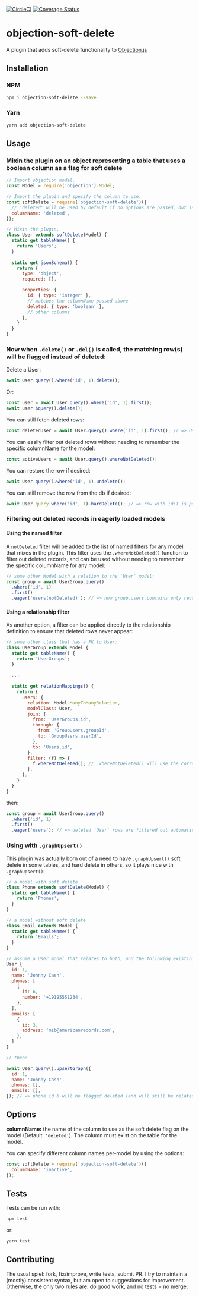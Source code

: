 [![CircleCI](https://circleci.com/gh/griffinpp/objection-soft-delete/tree/master.svg?style=shield)](https://circleci.com/gh/griffinpp/objection-soft-delete/tree/master)
[![Coverage Status](https://coveralls.io/repos/github/griffinpp/objection-soft-delete/badge.svg?branch=master)](https://coveralls.io/github/griffinpp/objection-soft-delete?branch=master)

# objection-soft-delete
A plugin that adds soft-delete functionality to [Objection.js](https://github.com/Vincit/objection.js/)

## Installation

### NPM

```sh
npm i objection-soft-delete --save
```

### Yarn

```sh
yarn add objection-soft-delete
```

## Usage

### Mixin the plugin on an object representing a table that uses a boolean column as a flag for soft delete

```js
// Import objection model.
const Model = require('objection').Model;

// Import the plugin and specify the column to use.
const softDelete = require('objection-soft-delete')({
  // 'deleted' will be used by default if no options are passed, but is shown here for clarity
  columnName: 'deleted',
});

// Mixin the plugin.
class User extends softDelete(Model) {
  static get tableName() {
    return 'Users';
  }
  
  static get jsonSchema() {
    return {
      type: 'object',
      required: [],

      properties: {
        id: { type: 'integer' },
        // matches the columnName passed above
        deleted: { type: 'boolean' },
        // other columns
      },
    }
  }
}
```

### Now when `.delete()` or `.del()` is called, the matching row(s) will be flagged instead of deleted:
Delete a User:
```js
await User.query().where('id', 1).delete();
```

Or:
```js
const user = await User.query().where('id', 1).first();
await user.$query().delete();
```

You can still fetch deleted rows:
```js
const deletedUser = await User.query().where('id', 1).first(); // => User { id: 1, deleted: true, ... }
```

You can easily filter out deleted rows without needing to remember the specific columnName for the model:
```js
const activeUsers = await User.query().whereNotDeleted();
```
You can restore the row if desired:
```js
await User.query().where('id', 1).undelete();
```

You can still remove the row from the db if desired:
```js
await User.query.where('id', 1).hardDelete(); // => row with id:1 is permanently deleted
```

### Filtering out deleted records in eagerly loaded models

#### Using the named filter
A `notDeleted` filter will be added to the list of named filters for any model that mixes in the plugin.  This filter uses the `.whereNotDeleted()` function to filter out deleted records, and can be used without needing to remember the specific columnName for any model:
```js
// some other Model with a relation to the `User` model:
const group = await UserGroup.query()
  .where('id', 1)
  .first()
  .eager('users(notDeleted)'); // => now group.users contains only records that are not deleted
```

#### Using a relationship filter
As another option, a filter can be applied directly to the relationship definition to ensure that deleted rows never appear:
```js
// some other class that has a FK to User:
class UserGroup extends Model {
  static get tableName() {
    return 'UserGroups';
  }
  
  ...
  
  static get relationMappings() {
    return {
      users: {
        relation: Model.ManyToManyRelation,
        modelClass: User,
        join: {
          from: 'UserGroups.id',
          through: {
            from: 'GroupUsers.groupId',
            to: 'GroupUsers.userId',
          },
          to: 'Users.id',
        },
        filter: (f) => {
          f.whereNotDeleted(); // .whereNotDeleted() will use the correct columnName for the related model automatically
        },
      },
    }
  }
}
```

then:
```js
const group = await UserGroup.query()
  .where('id', 1)
  .first()
  .eager('users'); // => deleted `User` rows are filtered out automatically without having to specify the filter here
```

### Using with `.graphUpsert()`
This plugin was actually born out of a need to have `.graphUpsert()` soft delete in some tables, and hard delete in others, so it plays nice with
`.graphUpsert()`:
```js
// a model with soft delete
class Phone extends softDelete(Model) {
  static get tableName() {
    return 'Phones';
  }
}

// a model without soft delete
class Email extends Model {
  static get tableName() {
    return 'Emails';
  }
}

// assume a User model that relates to both, and the following existing data:
User {
  id: 1,
  name: 'Johnny Cash',
  phones: [
    {
      id: 6,
      number: '+19195551234',
    },
  ],
  emails: [
    {
      id: 3,
      address: 'mib@americanrecords.com',
    },
  ]
}

// then:

await User.query().upsertGraph({
  id: 1,
  name: 'Johnny Cash',
  phones: [],
  emails: [],
}); // => phone id 6 will be flagged deleted (and will still be related to Johnny!), email id 3 will be removed from the database
```

## Options

**columnName:** the name of the column to use as the soft delete flag on the model (Default: `'deleted'`).  The column must exist on the table for the model.

You can specify different column names per-model by using the options:
```js
const softDelete = require('objection-soft-delete')({
  columnName: 'inactive',
});
```

## Tests

Tests can be run with:
```sh
npm test
```

or:

```sh
yarn test
```


## Contributing

The usual spiel: fork, fix/improve, write tests, submit PR.  I try to maintain a (mostly) consistent syntax, but am open to suggestions for improvement. Otherwise, the only two rules are: do good work, and no tests = no merge.
